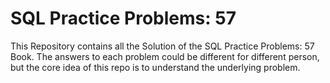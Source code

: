 # SQL Practice Problems: 57

This Repository contains all the Solution of the SQL Practice Problems: 57 Book.
The answers to each problem could be different for different person, but the core idea of this repo is to understand the underlying problem.
